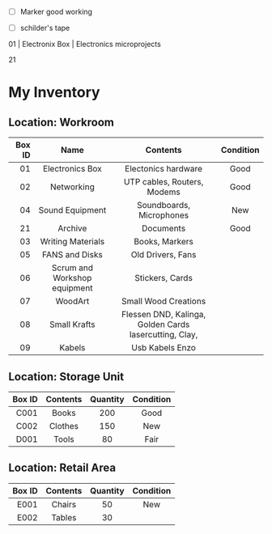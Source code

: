 - [ ] Marker good working
- [ ] schilder's tape


01 |    Electronix Box   |    Electronics microprojects


21

# My Inventory 

## Location: Workroom

| Box ID |             Name             |                        Contents                        | Condition |
| -----: | :--------------------------: | :----------------------------------------------------: | :-------: |
|     01 |       Electronics Box        |                  Electonics hardware                   |   Good    |
|     02 |          Networking          |              UTP cables, Routers, Modems               |   Good    |
|     04 |       Sound Equipment        |                Soundboards, Microphones                |    New    |
|     21 |           Archive            |                       Documents                        |   Good    |
|     03 |      Writing Materials       |                     Books, Markers                     |           |
|     05 |        FANS and Disks        |                   Old Drivers, Fans                    |           |
|     06 | Scrum and Workshop equipment |                    Stickers, Cards                     |           |
|     07 |           WoodArt            |                  Small Wood Creations                  |           |
|     08 |         Small Krafts         | Flessen DND, Kalinga, Golden Cards lasercutting, Clay, |           |
|     09 |            Kabels            |                    Usb Kabels Enzo                     |           |

## Location: Storage Unit

| Box ID | Contents     | Quantity | Condition |
|-------:|:---------:|:-----------:|:--------------:|
| C001    | Books         | 200       | Good            |
| C002    | Clothes      | 150       | New             |
| D001    | Tools         | 80        | Fair            |

## Location: Retail Area

| Box ID | Contents   | Quantity | Condition |
|-------:|:-------:|:-----------:|:-------------:|
| E001    | Chairs     | 50         | New            |
| E002    | Tables     | 30
